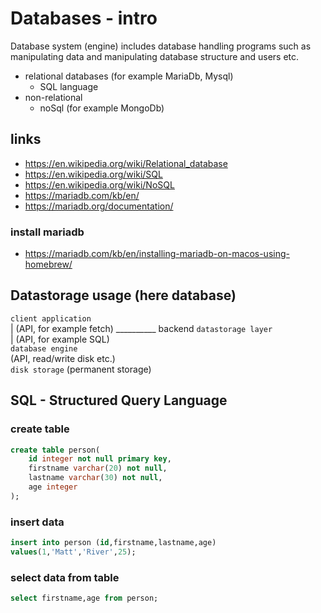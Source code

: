 # Databases - intro

Database system (engine) includes database handling programs such as manipulating data and manipulating database structure and users etc.

-   relational databases (for example MariaDb, Mysql)
    -   SQL language
-   non-relational
    -   noSql (for example MongoDb)

## links
-   https://en.wikipedia.org/wiki/Relational_database
-   https://en.wikipedia.org/wiki/SQL
-   https://en.wikipedia.org/wiki/NoSQL
-   https://mariadb.com/kb/en/
-   https://mariadb.org/documentation/

### install mariadb

-   https://mariadb.com/kb/en/installing-mariadb-on-macos-using-homebrew/

## Datastorage usage (here database)
`client application`  
| (API, for example fetch)
__________ backend
`datastorage layer`  
| (API, for example SQL)  
`database engine`  
(API, read/write disk etc.)  
`disk storage` (permanent storage)

## SQL - Structured Query Language

### create table

```sql
create table person(
    id integer not null primary key,
    firstname varchar(20) not null,
    lastname varchar(30) not null,
    age integer
);
```

### insert data

```sql
insert into person (id,firstname,lastname,age)
values(1,'Matt','River',25);
```

### select data from table

```sql
select firstname,age from person;
```